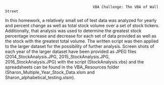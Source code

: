                                             VBA Challenge: The VBA of Wall Street

  In this homework, a relatively small set of test data was analyzed for yearly and percent change as well as total stock volume over a set of stock tickers. Additionally, that analysis was used to determine the greatest stock percentage increase and decrease for each set of data provided as well as the stock with the greatest total volume. The written script was then applied to the larger dataset for the possibility of further analysis. Screen shots of each year of the larger dataset have been provided as JPEG files (2014_StockAnalysis.JPG, 2015_StockAnalysis.JPG, 2016_StockAnalysis.JPG) with the script (StockAnalysis.vbs) and the spreadsheets can be found in the VBA_Resources folder (Sharon_Multiple_Year_Stock_Data.xlsm and Sharon_alphabetical_testing.xlsm). 
